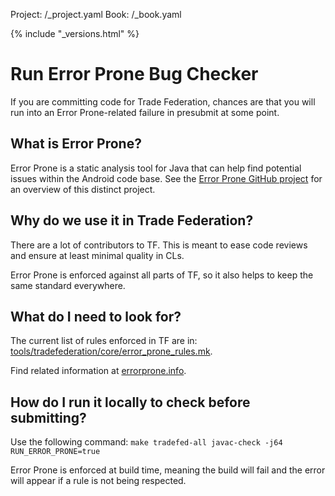 Project: /_project.yaml
Book: /_book.yaml

{% include "_versions.html" %}

<!--
  Copyright 2019 The Android Open Source Project

  Licensed under the Apache License, Version 2.0 (the "License");
  you may not use this file except in compliance with the License.
  You may obtain a copy of the License at

      http://www.apache.org/licenses/LICENSE-2.0

  Unless required by applicable law or agreed to in writing, software
  distributed under the License is distributed on an "AS IS" BASIS,
  WITHOUT WARRANTIES OR CONDITIONS OF ANY KIND, either express or implied.
  See the License for the specific language governing permissions and
  limitations under the License.
-->

# Run Error Prone Bug Checker

If you are committing code for Trade Federation, chances are that you will run
into an Error Prone-related failure in presubmit at some point.

## What is Error Prone?

Error Prone is a static analysis tool for Java that can help find
potential issues within the Android code base. See the
[Error Prone GitHub project](https://github.com/google/error-prone) for an
overview of this distinct project.

## Why do we use it in Trade Federation?

There are a lot of contributors to TF. This is meant to ease code reviews and
ensure at least minimal quality in CLs.

Error Prone is enforced against all parts of TF, so it also helps to keep the
same standard everywhere.

## What do I need to look for?

The current list of rules enforced in TF are in:
[tools/tradefederation/core/error_prone_rules.mk](https://android.googlesource.com/platform/tools/tradefederation/+/refs/heads/master/error_prone_rules.mk).

Find related information at [errorprone.info](https://errorprone.info/).

## How do I run it locally to check before submitting?

Use the following command: `make tradefed-all javac-check -j64
RUN_ERROR_PRONE=true`

Error Prone is enforced at build time, meaning the build will fail and the error
will appear if a rule is not being respected.
